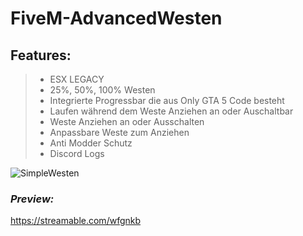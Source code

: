 # FiveM-AdvancedWesten

## **Features:**
> + ESX LEGACY
> + 25%, 50%, 100% Westen
> + Integrierte Progressbar die aus Only GTA 5 Code besteht
> + Laufen während dem Weste Anziehen an oder Auschaltbar
> + Weste Anziehen an oder Ausschalten
> + Anpassbare Weste zum Anziehen
> + Anti Modder Schutz
> + Discord Logs


![SimpleWesten](https://github.com/SimpleMarcel/FiveM-AdvancedWesten/assets/102701262/50320bd3-b05b-4eaa-a4a3-ce6fb0e66150)

### ***Preview:***
https://streamable.com/wfgnkb
